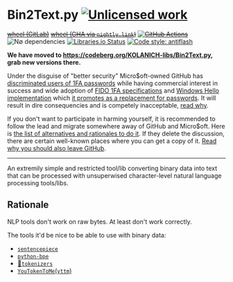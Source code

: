 Bin2Text.py [![Unlicensed work](https://raw.githubusercontent.com/unlicense/unlicense.org/master/static/favicon.png)](https://unlicense.org/)
==========
~~[wheel (GitLab)](https://gitlab.com/KOLANICH-libs/Bin2Text.py/-/jobs/artifacts/master/raw/dist/Bin2Text-0.CI-py3-none-any.whl?job=build)~~
~~[wheel (GHA via `nightly.link`)](https://nightly.link/KOLANICH-libs/Bin2Text.py/workflows/CI/master/Bin2Text-0.CI-py3-none-any.whl)~~
~~[![GitHub Actions](https://github.com/KOLANICH-libs/Bin2Text.py/workflows/CI/badge.svg)](https://github.com/KOLANICH-libs/Bin2Text.py/actions/)~~
![N∅ dependencies](https://shields.io/badge/-N∅_Ъ_deps!-0F0)
[![Libraries.io Status](https://img.shields.io/librariesio/github/KOLANICH-libs/Bin2Text.py.svg)](https://libraries.io/github/KOLANICH-libs/Bin2Text.py)
[![Code style: antiflash](https://img.shields.io/badge/code%20style-antiflash-FFF.svg)](https://codeberg.org/KOLANICH-tools/antiflash.py)

**We have moved to https://codeberg.org/KOLANICH-libs/Bin2Text.py, grab new versions there.**

Under the disguise of "better security" Micro$oft-owned GitHub has [discriminated users of 1FA passwords](https://github.blog/2023-03-09-raising-the-bar-for-software-security-github-2fa-begins-march-13/) while having commercial interest in success and wide adoption of [FIDO 1FA specifications](https://fidoalliance.org/specifications/download/) and [Windows Hello implementation](https://support.microsoft.com/en-us/windows/passkeys-in-windows-301c8944-5ea2-452b-9886-97e4d2ef4422) which [it promotes as a replacement for passwords](https://github.blog/2023-07-12-introducing-passwordless-authentication-on-github-com/). It will result in dire consequencies and is competely inacceptable, [read why](https://codeberg.org/KOLANICH/Fuck-GuanTEEnomo).

If you don't want to participate in harming yourself, it is recommended to follow the lead and migrate somewhere away of GitHub and Micro$oft. Here is [the list of alternatives and rationales to do it](https://github.com/orgs/community/discussions/49869). If they delete the discussion, there are certain well-known places where you can get a copy of it. [Read why you should also leave GitHub](https://codeberg.org/KOLANICH/Fuck-GuanTEEnomo).

---

An extremily simple and restricted tool/lib converting binary data into text that can be processed with unsuperwised character-level natural language processing tools/libs.

## Rationale

NLP tools don't work on raw bytes. At least don't work correctly.

The tools it'd be nice to be able to use with binary data:
* [`sentencepiece`](https://github.com/google/sentencepiece)
* [`python-bpe`](https://github.com/soaxelbrooke/python-bpe)
* [🤗`tokenizers`](https://github.com/huggingface/tokenizers)
* [`YouTokenToMe`(`yttm`)](https://github.com/VKCOM/YouTokenToMe)

